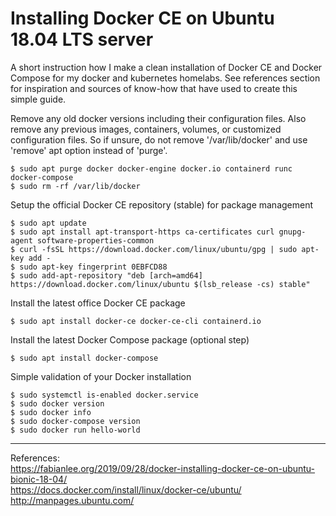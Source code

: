 # Installing Docker CE on Ubuntu 18.04 LTS server
A short instruction how I make a clean installation of Docker CE and Docker Compose for my docker and kubernetes homelabs. See references section for inspiration and sources of know-how that have used to create this simple guide.  


Remove any old docker versions including their configuration files. Also remove any previous images, containers, volumes, or customized configuration files. So if unsure, do not remove '/var/lib/docker' and use 'remove' apt option instead of 'purge'.

    $ sudo apt purge docker docker-engine docker.io containerd runc docker-compose  
    $ sudo rm -rf /var/lib/docker

Setup the official Docker CE repository (stable) for package management  

    $ sudo apt update  
    $ sudo apt install apt-transport-https ca-certificates curl gnupg-agent software-properties-common  
    $ curl -fsSL https://download.docker.com/linux/ubuntu/gpg | sudo apt-key add -  
    $ sudo apt-key fingerprint 0EBFCD88  
    $ sudo add-apt-repository "deb [arch=amd64] https://download.docker.com/linux/ubuntu $(lsb_release -cs) stable"  

Install the latest office Docker CE package  

    $ sudo apt install docker-ce docker-ce-cli containerd.io  
    
Install the latest Docker Compose package (optional step)

    $ sudo apt install docker-compose  
    
Simple validation of your Docker installation

    $ sudo systemctl is-enabled docker.service  
    $ sudo docker version
    $ sudo docker info
    $ sudo docker-compose version
    $ sudo docker run hello-world

---
References:  
https://fabianlee.org/2019/09/28/docker-installing-docker-ce-on-ubuntu-bionic-18-04/  
https://docs.docker.com/install/linux/docker-ce/ubuntu/  
http://manpages.ubuntu.com/  

